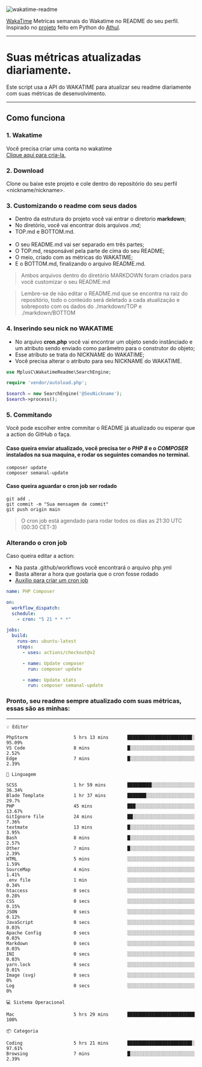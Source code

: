 ![wakatime-readme](https://socialify.git.ci/bymatheus/wakatime-readme/image?description=1&descriptionEditable=M%C3%A9tricas%20semanais%20do%20Wakatime%20no%20seu%20README%20de%20perfil.&font=KoHo&forks=1&language=1&owner=1&pattern=Signal&stargazers=1&theme=Dark)

[WakaTime](https://wakatime.com) Metricas semanais do Wakatime no README do seu perfil. <br>
Inspirado no [projeto](https://github.com/athul/waka-readme) feito em Python do [Athul](https://github.com/athul).
___

# Suas métricas atualizadas diariamente.
Este script usa a API do WAKATIME para atualizar seu readme diariamente com suas métricas de desenvolvimento.

___

## Como funciona

### 1. Wakatime
Você precisa criar uma conta no wakatime <br>
[Clique aqui para cria-la.](https://wakatime.com) 

### 2. Download
Clone ou baixe este projeto e cole dentro do repositório do seu perfil <nickname/nickname>.

### 3. Customizando o readme com seus dados
- Dentro da estrutura do projeto você vai entrar o diretorio **markdown**;  
- No diretório, você vai encontrar dois arquivos *.md*;
- TOP.md e BOTTOM.md.
<br><br>
- O seu README.md vai ser separado em três partes; 
- O TOP.md, responsável pela parte de cima do seu README;
- O meio, criado com as métricas do WAKATIME;
- E o BOTTOM.md, finalizando o arquivo README.md.<br>

> Ambos arquivos dentro do diretório MARKDOWN foram criados para você customizar o seu README.md

> Lembre-se de não editar o README.md que se encontra na raiz do repositório, todo o conteúdo será deletado a cada atualização e sobreposto com os dados do ./markdown/TOP e ./markdown/BOTTOM

### 4. Inserindo seu nick no WAKATIME
- No arquivo **cron.php** você vai encontrar um objeto sendo instânciado e um atributo sendo enviado como parâmetro para o construtor do objeto;
- Esse atributo se trata do NICKNAME do WAKATIME;
- Você precisa alterar o atributo para seu NICKNAME do WAKATIME.

```php
use MplusC\WakatimeReadme\SearchEngine;

require 'vendor/autoload.php';

$search = new SearchEngine('@SeuNickname');
$search->process();
```

### 5. Commitando
Você pode escolher entre commitar o README já atualizado ou esperar que a action do GitHub o faça. <br>

#### Caso queira enviar atualizado, você precisa ter o *PHP 8* e o *COMPOSER* instalados na sua maquina, e rodar os seguintes comandos no terminal.
```composer
composer update
composer semanal-update 
```

#### Caso queira aguardar o cron job ser rodado 
```git 
git add .
git commit -m "Sua mensagem de commit"
git push origin main
```

>O cron job está agendado para rodar todos os dias as 21:30 UTC (00:30 CET-3) 

### Alterando o cron job
Caso queira editar a action:

- Na pasta .github/workflows você encontrará o arquivo php.yml
- Basta alterar a hora que gostaria que o cron fosse rodado
- [Auxilio para criar um cron job](https://crontab.guru)

```yml
name: PHP Composer

on:
  workflow_dispatch:
  schedule:
    - cron: "5 21 * * *"

jobs:
  build:
    runs-on: ubuntu-latest
    steps:
      - uses: actions/checkout@v2

      - name: Update composer
        run: composer update

      - name: Update stats
        run: composer semanal-update
```

### Pronto, seu readme sempre atualizado com suas métricas, essas são as minhas:

___
```text
💡 Editor

PhpStorm                 5 hrs 13 mins       ████████████████████████░     95.09%
VS Code                  8 mins              █░░░░░░░░░░░░░░░░░░░░░░░░      2.52%
Edge                     7 mins              █░░░░░░░░░░░░░░░░░░░░░░░░      2.39%
```
```text
💬 Linguagem

SCSS                     1 hr 59 mins        █████████░░░░░░░░░░░░░░░░     36.34%
Blade Template           1 hr 37 mins        ███████░░░░░░░░░░░░░░░░░░      29.7%
PHP                      45 mins             ███░░░░░░░░░░░░░░░░░░░░░░     13.67%
GitIgnore file           24 mins             ██░░░░░░░░░░░░░░░░░░░░░░░      7.36%
textmate                 13 mins             █░░░░░░░░░░░░░░░░░░░░░░░░      3.95%
Bash                     8 mins              █░░░░░░░░░░░░░░░░░░░░░░░░      2.57%
Other                    7 mins              █░░░░░░░░░░░░░░░░░░░░░░░░      2.39%
HTML                     5 mins              ░░░░░░░░░░░░░░░░░░░░░░░░░      1.59%
SourceMap                4 mins              ░░░░░░░░░░░░░░░░░░░░░░░░░      1.41%
.env file                1 min               ░░░░░░░░░░░░░░░░░░░░░░░░░      0.34%
htaccess                 0 secs              ░░░░░░░░░░░░░░░░░░░░░░░░░      0.28%
CSS                      0 secs              ░░░░░░░░░░░░░░░░░░░░░░░░░      0.15%
JSON                     0 secs              ░░░░░░░░░░░░░░░░░░░░░░░░░      0.12%
JavaScript               0 secs              ░░░░░░░░░░░░░░░░░░░░░░░░░      0.03%
Apache Config            0 secs              ░░░░░░░░░░░░░░░░░░░░░░░░░      0.03%
Markdown                 0 secs              ░░░░░░░░░░░░░░░░░░░░░░░░░      0.03%
INI                      0 secs              ░░░░░░░░░░░░░░░░░░░░░░░░░      0.03%
yarn.lock                0 secs              ░░░░░░░░░░░░░░░░░░░░░░░░░      0.01%
Image (svg)              0 secs              ░░░░░░░░░░░░░░░░░░░░░░░░░         0%
Log                      0 secs              ░░░░░░░░░░░░░░░░░░░░░░░░░         0%
```
```text
💻 Sistema Operacional

Mac                      5 hrs 29 mins       █████████████████████████       100%
```
```text
📦 Categoria

Coding                   5 hrs 21 mins       ████████████████████████░     97.61%
Browsing                 7 mins              █░░░░░░░░░░░░░░░░░░░░░░░░      2.39%
```
